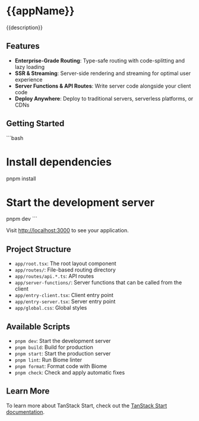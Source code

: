 # {{appName}}

{{description}}

## Features

- **Enterprise-Grade Routing**: Type-safe routing with code-splitting and lazy loading
- **SSR & Streaming**: Server-side rendering and streaming for optimal user experience
- **Server Functions & API Routes**: Write server code alongside your client code
- **Deploy Anywhere**: Deploy to traditional servers, serverless platforms, or CDNs

## Getting Started

\`\`\`bash
# Install dependencies
pnpm install

# Start the development server
pnpm dev
\`\`\`

Visit [http://localhost:3000](http://localhost:3000) to see your application.

## Project Structure

- `app/root.tsx`: The root layout component
- `app/routes/`: File-based routing directory
- `app/routes/api.*.ts`: API routes
- `app/server-functions/`: Server functions that can be called from the client
- `app/entry-client.tsx`: Client entry point
- `app/entry-server.tsx`: Server entry point
- `app/global.css`: Global styles

## Available Scripts

- `pnpm dev`: Start the development server
- `pnpm build`: Build for production
- `pnpm start`: Start the production server
- `pnpm lint`: Run Biome linter
- `pnpm format`: Format code with Biome
- `pnpm check`: Check and apply automatic fixes

## Learn More

To learn more about TanStack Start, check out the [TanStack Start documentation](https://tanstack.com/start/latest).
